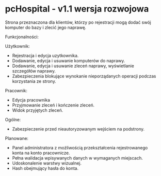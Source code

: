 # pcHospital -  v1.1 wersja rozwojowa

Strona przeznaczona dla klientów, którzy po rejestracji mogą dodać swój komputer do bazy i zlecić jego naprawę.

Funkcjonalności:

Użytkownik:
- Rejestracja i edycja uzytkownika.
- Dodawanie, edycja i usuwanie komputerów do naprawy.
- Dodawanie, edycja i usuwanie zleceń naprawy, wyświetlanie szczegółów naprawy.
- Zabezpieczenia blokujące wynokanie nieporządanych operacji podczas korzystania ze strony.

Pracownik:
- Edycja pracownika
- Przyjmowanie zleceń i kończenie zleceń.
- Widok przyjętych zleceń.

Ogólne:
- Zabezpieczenie przed nieautoryzowanym wejściem na podstrony.

Planowane:
- Panel administratora z możliwością przekształcenia rejestrowanego konta na konto pracownicze.
- Pełna walidacja wpisywanych danych w wymaganych miejscach.
- Udoskonalenie warstwy wizualnej.
- Hash obejmujący hasła do konta.